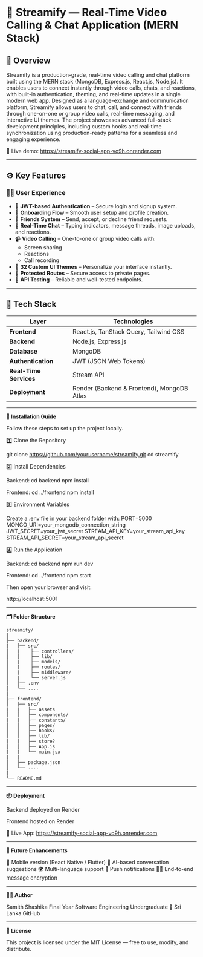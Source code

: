 # 🎥 Streamify — Real-Time Video Calling & Chat Application (MERN Stack)

## 🧭 Overview

Streamify is a production-grade, real-time video calling and chat platform built using the MERN stack (MongoDB, Express.js, React.js, Node.js). 
It enables users to connect instantly through video calls, chats, and reactions, with built-in authentication, theming, and real-time updates in a single modern web app.
Designed as a language-exchange and communication platform, Streamify allows users to chat, call, and connect with friends through one-on-one or group video calls, real-time messaging, and interactive UI themes.
The project showcases advanced full-stack development principles, including custom hooks and real-time synchronization using production-ready patterns for a seamless and engaging experience.

🔗 Live demo: https://streamify-social-app-vo9h.onrender.com

---

## ⚙️ Key Features

### 🧑‍💻 User Experience
- 🔐 **JWT-based Authentication** – Secure login and signup system.
- 🧭 **Onboarding Flow** – Smooth user setup and profile creation.
- 👥 **Friends System** – Send, accept, or decline friend requests.
- 💬 **Real-Time Chat** – Typing indicators, message threads, image uploads, and reactions.
- 📹 **Video Calling** – One-to-one or group video calls with:
  - Screen sharing  
  - Reactions  
  - Call recording  
- 🎨 **32 Custom UI Themes** – Personalize your interface instantly.
- 🚨 **Protected Routes** – Secure access to private pages.
- 🧪 **API Testing** – Reliable and well-tested endpoints.

---

## 🧰 Tech Stack

| Layer | Technologies |
|-------|---------------|
| **Frontend** | React.js, TanStack Query, Tailwind CSS |
| **Backend** | Node.js, Express.js |
| **Database** | MongoDB |
| **Authentication** | JWT (JSON Web Tokens) |
| **Real-Time Services** | Stream API |
| **Deployment** | Render (Backend & Frontend), MongoDB Atlas |

---

**🚀 Installation Guide**

Follow these steps to set up the project locally.

  1️⃣ Clone the Repository
  
  git clone https://github.com/yourusername/streamify.git
  cd streamify

  2️⃣ Install Dependencies
  
  Backend:
  cd backend
  npm install

  Frontend:
  cd ../frontend
  npm install

  3️⃣ Environment Variables
  
  Create a .env file in your backend folder with:
    PORT=5000
    MONGO_URI=your_mongodb_connection_string
    JWT_SECRET=your_jwt_secret
    STREAM_API_KEY=your_stream_api_key
    STREAM_API_SECRET=your_stream_api_secret
  
  4️⃣ Run the Application
  
  Backend:
  cd backend
  npm run dev
  
  Frontend:
  cd ../frontend
  npm start


  Then open your browser and visit:
  
  http://localhost:5001


---

**🗂️ Folder Structure**

    streamify/
    │
    ├── backend/
    |   ├── src/
    │   |    ├── controllers/
    |   |    ├── lib/
    │   |    ├── models/
    │   |    ├── routes/
    │   |    ├── middleware/
    │   |    └── server.js
    │   ├── .env
    |   └── ....
    |
    ├── frontend/
    │   ├── src/
    |   |   ├── assets
    │   │   ├── components/
    |   |   ├── constants/
    │   │   ├── pages/
    │   │   ├── hooks/
    │   │   ├── lib/
    |   |   ├── store?
    │   │   ├── App.js
    |   |   └── main.jsx
    |   |
    │   ├── package.json
    │   └── ....
    |
    └── README.md

---

**📦 Deployment**

Backend deployed on Render

Frontend hosted on Render

🔗 Live App: https://streamify-social-app-vo9h.onrender.com

---

**🧩 Future Enhancements**

📱 Mobile version (React Native / Flutter)
🧠 AI-based conversation suggestions
🌍 Multi-language support
🔔 Push notifications
🕵️‍♂️ End-to-end message encryption

---

**👨‍💻 Author**

Samith Shashika
Final Year Software Engineering Undergraduate
📍 Sri Lanka
 GitHub

 ---

**🪪 License**

This project is licensed under the MIT License — free to use, modify, and distribute.

